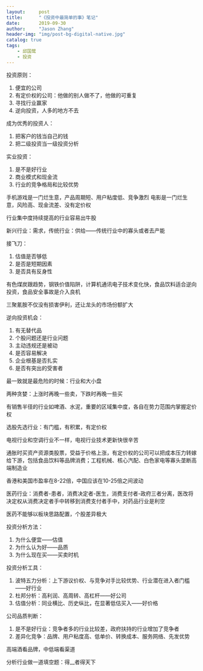 ```yaml
---
layout:     post
title:      "《投资中最简单的事》笔记"
date:       2019-09-30 
author:     "Jason Zhang"
header-img: "img/post-bg-digital-native.jpg"
catalog: true
tags:
    - 邱国鹭
    - 投资
---
```


投资原则：
1. 便宜的公司
2. 有定价权的公司：他做的别人做不了，他做的可重复
3. 寻找行业赢家
4. 逆向投资，人多的地方不去

成为优秀的投资人：
1. 把客户的钱当自己的钱
2. 把二级投资当一级投资分析

实业投资：
1. 是不是好行业
2. 商业模式和现金流
3. 行业的竞争格局和比较优势

手机游戏是一门烂生意，产品周期短、用户粘度低、竞争激烈
电影是一门烂生意，风险高、现金流差、没有定价权

行业集中度持续提高的行业容易出牛股

新兴行业：需求，传统行业：供给——传统行业中的寡头或者去产能

接飞刀：
1. 估值是否够低
2. 是否是短期因素
3. 是否具有反身性

有色煤炭跟趋势，钢铁价值陷阱，计算机通讯电子技术变化快，食品饮料适合逆向投资，食品安全事故是介入良机

三聚氰胺不仅没有损害伊利，还让龙头的市场份额扩大

逆向投资机会：
1. 有无替代品
2. 个股问题还是行业问题
3. 主动违规还是被动
4. 是否容易解决
5. 企业根基是否扎实
6. 是否有突出的受害者

最一致就是最危险的时候：行业和大小盘

两种贪婪：上涨时再晚一些卖，下跌时再晚一些买

有销售半径的行业如啤酒、水泥，重要的区域集中度，各自在势力范围内掌握定价权

选股先选行业：有门槛，有积累，有定价权

电视行业和空调行业不一样，电视行业技术更新快很辛苦

通胀时买资产资源类股票，受益于价格上涨，有定价权的公司可以把成本压力转嫁给下游，包括食品饮料等品牌消费；工程机械、核心汽配、白色家电等寡头垄断高端制造业

香港和美国市盈率在8-22倍，中国应该在10-25倍之间波动

医药行业：消费者-患者，消费决定者-医生，消费支付者-政府三者分离，医改将决定权从消费决定者手中转移到消费支付者手中，对药品行业是利空

医药不能够以板块思路配置，个股差异极大

投资分析方法：
1. 为什么便宜——估值
2. 为什么认为好——品质
3. 为什么现在买——买卖时机

投资分析工具：
1. 波特五力分析：上下游议价权、与竞争对手比较优势、行业潜在进入者门槛——好行业
2. 杜邦分析：高利润、高周转、高杠杆——好公司
3. 估值分析：同业横比、历史纵比，在显著低估买入——好价格

公司品质判断：
1. 是不是好行业：竞争者多的行业比较差，政府扶持的行业增加了竞争者
2. 差异化竞争：品牌、用户粘度高、低单价、转换成本、服务网络、先发优势

高端酒看品牌，中低端看渠道

分析行业做一道填空题：得__者得天下
